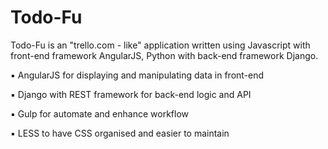 # Todo-Fu
Todo-Fu is an "trello.com - like" application written using Javascript with front-end framework AngularJS, Python with back-end framework Django.

▪ AngularJS for displaying and manipulating data in front-end

▪ Django with REST framework for back-end logic and API

▪ Gulp for automate and enhance workflow

▪ LESS to have CSS organised and easier to maintain
